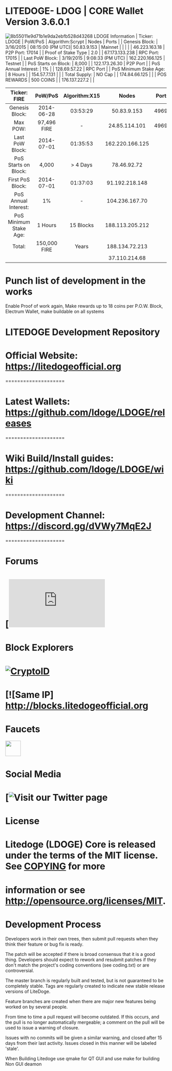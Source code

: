 # LITEDOGE- LDOG | CORE Wallet Version 3.6.0.1 
![8b55011e9d71b1e9da2ebfb528d43268](https://github.com/ldoge/LDOGE/blob/master/src/qt/res/icons/litedogecoin-128.png) 
 LDOGE Information
   |  Ticker: LDOGE         |  PoW/PoS        | Algorithm:Scrypt |      Nodes        |     Ports            |
   | Genesis Block:         | 3/16/2015       | 08:15:00 (PM UTC)|  50.83.9.153      |       Mainnet        |
   |                        |                 |                  |  46.223.163.18    |    P2P Port: 17014   |
   | Proof of Stake Type    | 2.0             |                  |  67.173.133.238   |    RPC Port: 17015   |
   | Last PoW Block:        | 3/19/2015       | 9:08:33 (PM UTC) |  162.220.166.125  |        Testnet       |
   | PoS Starts on Block:   | 8,000           |                  |  122.173.26.30    |    P2P Port          |
   | PoS Annual Interest:   | 1%              |                  |  128.69.57.22     |    RPC Port          |
   | PoS Minimum Stake Age: | 8 Hours         |                  |  154.57.7.131     |                      |
   | Total Supply:          | NO Cap          |                  |  174.84.66.125    |                      |
   |  POS REWARDS           | 500 COINS       |                  |  176.137.227.2    |                      |


 Ticker: FIRE           | PoW/PoS         | Algorithm:X15    |     Nodes         |     Ports
:----------------------:|:---------------:|:----------------:|:-----------------:|:-------------:
 Genesis Block:         | 2014-06-28      | 03:53:29         |   50.83.9.153     |     49698 
 Max POW:               | 97,496  FIRE    | -                |   24.85.114.101   |     49697
 Last PoW Block:        | 2014-07-01      | 01:35:53         |   162.220.166.125 |
 PoS Starts on Block:   | 4,000           | > 4 Days         |   78.46.92.72     |
 First PoS Block:       | 2014-07-01      | 01:37:03         |   91.192.218.148  |
 PoS Annual Interest:   | 1%              | -                |    104.236.167.70 |
 PoS Minimum Stake Age: | 1 Hours         | 15 Blocks        |   188.113.205.212 |
 Total:                 | 150,000 FIRE    | Years            |   188.134.72.213  |
                        |                 |                  |   37.110.214.68   |
# Punch list of development in the works 

Enable Proof of work again, Make rewards up to 18 coins per P.O.W. Block, Electrum Wallet, make buildable on all systems

# LITEDOGE Development Repository

# Official Website: https://litedogeofficial.org
====================

# Latest Wallets: https://github.com/ldoge/LDOGE/releases
====================

# Wiki Build/Install guides: https://github.com/ldoge/LDOGE/wiki
====================

# Development Channel: https://discord.gg/dVWy7MqE2J
====================

Forums
====================
# [![Visit our BitCoinTalk Forum](https://bitcointalk.org/index.php?topic=1308769.0)

Block Explorers
====================
# [![CryptoID](https://chainz.cryptoid.info/theme/cryptoID64.png)](https://chainz.cryptoid.info/ldoge/)
# [![Same IP] http://blocks.litedogeofficial.org

Faucets
====================
<a href="https://btcpop.co/faucet/LDOGE"><img src="https://btcpop.co/faucet/LDOGE" align="center" height="48" width="48" ></a>

Social Media
====================
# [![Visit our Twitter page](https://twitter.com/litedoge2018)

License
====================
# Litedoge (LDOGE) Core is released under the terms of the MIT license. See [COPYING](COPYING) for more
# information or see http://opensource.org/licenses/MIT.

# Development Process 

Developers work in their own trees, then submit pull requests when they think their feature or bug fix is ready.

The patch will be accepted if there is broad consensus that it is a good thing. Developers should expect to rework and resubmit patches if they don't match the project's coding conventions (see coding.txt) or are controversial.

The master branch is regularly built and tested, but is not guaranteed to be completely stable. Tags are regularly created to indicate new stable release versions of LiteDoge.

Feature branches are created when there are major new features being worked on by several people.

From time to time a pull request will become outdated. If this occurs, and the pull is no longer automatically mergeable; a comment on the pull will be used to issue a warning of closure. 

Issues with no commits will be given a similar warning, and closed after 15 days from their last activity. Issues closed in this manner will be labeled 'stale'.

When Building Litedoge use qmake for QT GUI and use make for building Non GUI deamon 
